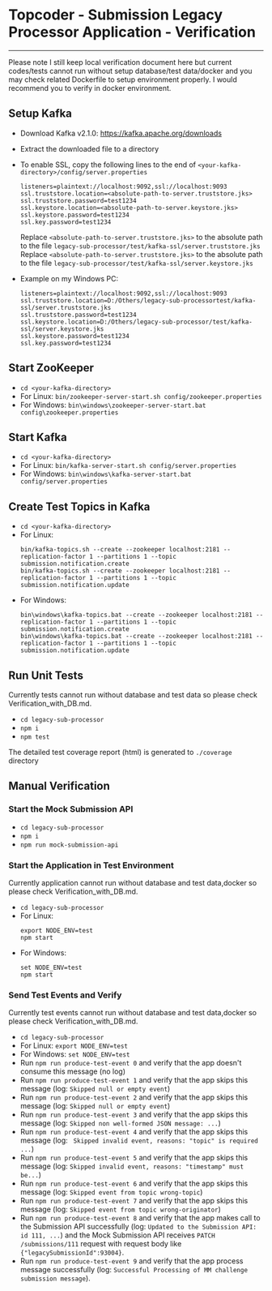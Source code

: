 # Topcoder - Submission Legacy Processor Application - Verification
------------

Please note I still keep local verification document here but current codes/tests cannot run without setup database/test data/docker and you may check related Dockerfile to setup environment properly.
I would recommend you to verify in docker environment.

## Setup Kafka

- Download Kafka v2.1.0: https://kafka.apache.org/downloads
- Extract the downloaded file to a directory
- To enable SSL, copy the following lines to the end of `<your-kafka-directory>/config/server.properties`

    ```
    listeners=plaintext://localhost:9092,ssl://localhost:9093
    ssl.truststore.location=<absolute-path-to-server.truststore.jks>
    ssl.truststore.password=test1234
    ssl.keystore.location=<absolute-path-to-server.keystore.jks>
    ssl.keystore.password=test1234
    ssl.key.password=test1234
    ```

    Replace `<absolute-path-to-server.truststore.jks>` to the absolute path to the file `legacy-sub-processor/test/kafka-ssl/server.truststore.jks`
    Replace `<absolute-path-to-server.truststore.jks>` to the absolute path to the file `legacy-sub-processor/test/kafka-ssl/server.keystore.jks`

- Example on my Windows PC:

    ```
    listeners=plaintext://localhost:9092,ssl://localhost:9093
    ssl.truststore.location=D:/Others/legacy-sub-processortest/kafka-ssl/server.truststore.jks
    ssl.truststore.password=test1234
    ssl.keystore.location=D:/Others/legacy-sub-processor/test/kafka-ssl/server.keystore.jks
    ssl.keystore.password=test1234
    ssl.key.password=test1234
    ```

## Start ZooKeeper

- `cd <your-kafka-directory>`
- For Linux: `bin/zookeeper-server-start.sh config/zookeeper.properties`
- For Windows: `bin\windows\zookeeper-server-start.bat config\zookeeper.properties`

## Start Kafka

- `cd <your-kafka-directory>`
- For Linux: `bin/kafka-server-start.sh config/server.properties`
- For Windows: `bin\windows\kafka-server-start.bat config/server.properties`

## Create Test Topics in Kafka

- `cd <your-kafka-directory>`
- For Linux:
    ```
    bin/kafka-topics.sh --create --zookeeper localhost:2181 --replication-factor 1 --partitions 1 --topic submission.notification.create
    bin/kafka-topics.sh --create --zookeeper localhost:2181 --replication-factor 1 --partitions 1 --topic submission.notification.update
    ```
- For Windows:
    ```
    bin\windows\kafka-topics.bat --create --zookeeper localhost:2181 --replication-factor 1 --partitions 1 --topic submission.notification.create
    bin\windows\kafka-topics.bat --create --zookeeper localhost:2181 --replication-factor 1 --partitions 1 --topic submission.notification.update
    ```

## Run Unit Tests
Currently tests cannot run without database and test data so please check Verification_with_DB.md.

- `cd legacy-sub-processor`
- `npm i`
- `npm test`

The detailed test coverage report (html) is generated to `./coverage` directory

## Manual Verification

### Start the Mock Submission API

- `cd legacy-sub-processor`
- `npm i`
- `npm run mock-submission-api`

### Start the Application in Test Environment
Currently application cannot run without database and test data,docker so please check Verification_with_DB.md.

- `cd legacy-sub-processor`
- For Linux: 
    ```
    export NODE_ENV=test
    npm start
    ```
- For Windows: 
    ```
    set NODE_ENV=test
    npm start
    ```

### Send Test Events and Verify
Currently test events cannot run without database and test data,docker so please check Verification_with_DB.md.

- `cd legacy-sub-processor`
- For Linux: `export NODE_ENV=test`
- For Windows: `set NODE_ENV=test`
- Run `npm run produce-test-event 0` and verify that the app doesn't consume this message (no log)
- Run `npm run produce-test-event 1` and verify that the app skips this message (log: `Skipped null or empty event`)
- Run `npm run produce-test-event 2` and verify that the app skips this message (log: `Skipped null or empty event`)
- Run `npm run produce-test-event 3` and verify that the app skips this message (log: `Skipped non well-formed JSON message: ...`)
- Run `npm run produce-test-event 4` and verify that the app skips this message (log: ` Skipped invalid event, reasons: "topic" is required ...`)
- Run `npm run produce-test-event 5` and verify that the app skips this message (log: `Skipped invalid event, reasons: "timestamp" must be...`)
- Run `npm run produce-test-event 6` and verify that the app skips this message (log: `Skipped event from topic wrong-topic`)
- Run `npm run produce-test-event 7` and verify that the app skips this message (log: `Skipped event from topic wrong-originator`)
- Run `npm run produce-test-event 8` and verify that the app makes call to the Submission API successfully (log: `Updated to the Submission API: id 111, ...`) and the Mock Submission API receives `PATCH /submissions/111` request with request body like `{"legacySubmissionId":93004}`.
- Run `npm run produce-test-event 9` and verify that the app process message successfully (log: `Successful Processing of MM challenge submission message`).
